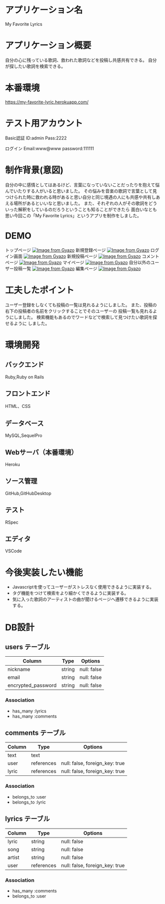 # アプリケーション名

My Favorite Lyrics

# アプリケーション概要

自分の心に残っている歌詞、救われた歌詞などを投稿し共感共有できる。
自分が探したい歌詞を検索できる。

# 本番環境

https://my-favorite-lyric.herokuapp.com/

# テスト用アカウント

Basic認証  ID:admin
          Pass:2222

ログイン   Email:www@www
          password:111111

# 制作背景(意図)
自分の中に感情としてはあるけど、言葉になっていないことだったりを抱えて悩んでいたりする人がいると思いました。
その悩みを音楽の歌詞で言葉として見つけられた時に救われる時があると思い自分と同じ境遇の人にも共感や共有しあ
える場所があるといいなと思いました。
また、それぞれの人がその歌詞をどういった解釈をしているのだろうということも知ることができたら
面白いなとも思い今回この「My Favorite Lyrics」というアプリを制作をしました。

# DEMO
トップページ
[![Image from Gyazo](https://i.gyazo.com/b2055951a6655b1b2e178d89627029f2.png)](https://gyazo.com/b2055951a6655b1b2e178d89627029f2)
新規登録ページ
[![Image from Gyazo](https://i.gyazo.com/475dfb54c4c79ea3b42c424da8682d28.png)](https://gyazo.com/475dfb54c4c79ea3b42c424da8682d28)
ログイン画面
[![Image from Gyazo](https://i.gyazo.com/4967981d568efe4bcdfdc6df54519d74.png)](https://gyazo.com/4967981d568efe4bcdfdc6df54519d74)
新規投稿ページ
[![Image from Gyazo](https://i.gyazo.com/b555f4228c4ce288b258f932d0e9c2e2.png)](https://gyazo.com/b555f4228c4ce288b258f932d0e9c2e2)
コメントページ
[![Image from Gyazo](https://i.gyazo.com/0012f9581d59649a704a6e6f1f8081c4.png)](https://gyazo.com/0012f9581d59649a704a6e6f1f8081c4)
マイページ
[![Image from Gyazo](https://i.gyazo.com/d8450e8c210387deb9f345e5482adaa3.png)](https://gyazo.com/d8450e8c210387deb9f345e5482adaa3)
自分以外のユーザー投稿一覧
[![Image from Gyazo](https://i.gyazo.com/9fb5dfed25d2cd47873f1809e5dadce3.png)](https://gyazo.com/9fb5dfed25d2cd47873f1809e5dadce3)
編集ページ
[![Image from Gyazo](https://i.gyazo.com/ad55d5873889e2ce70c50b26fab7c813.png)](https://gyazo.com/ad55d5873889e2ce70c50b26fab7c813)

# 工夫したポイント
ユーザー登録をしなくても投稿の一覧は見れるようにしました。
また、投稿の右下の投稿者の名前をクリックすることでそのユーザーの
投稿一覧も見れるようにしました。
検索機能もあるのでワードなどで検索して見つけたい歌詞を探せるように
しました。

# 環境開発

## バックエンド
Ruby,Ruby on Rails
## フロントエンド
HTML、CSS
## データベース
MySQL,SequelPro
## Webサーバ（本番環境）
Heroku
## ソース管理
GitHub,GitHubDesktop
## テスト
RSpec
## エディタ
VSCode

# 今後実装したい機能
- Javascriptを使ってユーザーがストレスなく使用できるように実装する。
- タグ機能をつけて検索をより細かくできるように実装する。
- 気に入った歌詞のアーティストの曲が聞けるページへ遷移できるように実装する。

# DB設計

## users テーブル

| Column             | Type   | Options     |
| ------------------ | ------ | ----------- |
| nickname           | string | null: false |
| email              | string | null: false |
| encrypted_password | string | null: false |

### Association

- has_many :lyrics
- has_many :comments

## comments テーブル

| Column   | Type       | Options                        |
| -------- | ---------- | ------------------------------ |
| text     | text       |                                |
| user     | references | null: false, foreign_key: true |
| lyric    | references | null: false, foreign_key: true |

### Association

- belongs_to :user
- belongs_to :lyric

## lyrics テーブル

| Column | Type       | Options                        |
| ------ | ---------- | ------------------------------ |
| lyric  | string     | null: false                    |
| song   | string     | null: false                    |
| artist | string     | null: false                    |
| user   | references | null: false, foreign_key: true |

### Association

- has_many   :comments
- belongs_to :user

